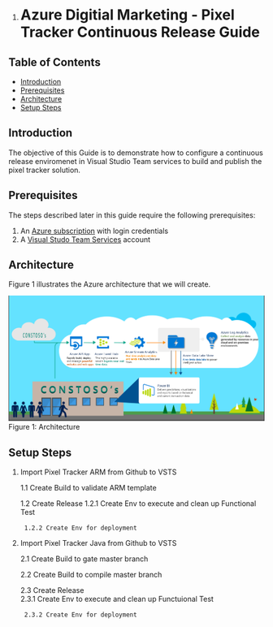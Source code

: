 
1. # Azure Digitial Marketing - Pixel Tracker Continuous Release Guide

## Table of Contents
- [Introduction](#introduction)
- [Prerequisites](#prerequisites)
- [Architecture](#architecture)
- [Setup Steps](#setup-steps)

## Introduction

The objective of this Guide is to demonstrate how to configure a continuous release enviromenet in Visual Studio Team services to build and publish the pixel tracker solution.

## Prerequisites

The steps described later in this guide require the following prerequisites:

1.  An [Azure subscription](https://azure.microsoft.com/en-us/) with login credentials
2. A [Visual Studo Team Services](https://www.visualstudio.com/en-us/docs/setup-admin/team-services/sign-up-for-visual-studio-team-services) account

## Architecture

Figure 1 illustrates the Azure architecture that we will create.

![Figure 1: Architecture](../resources/architecture.png)
Figure 1: Architecture

## Setup Steps
1. Import Pixel Tracker ARM from Github to VSTS

    1.1 Create Build to validate ARM template

    1.2 Create Release
        1.2.1 Create Env to execute and clean up Functional Test
        
        1.2.2 Create Env for deployment
        
  2. Import Pixel Tracker Java from Github to VSTS
      
      2.1 Create Build to gate master branch
      
      2.2 Create Build to compile master branch
      
      2.3 Create Release         
          2.3.1 Create Env to execute and clean up Functuional Test
          
          2.3.2 Create Env for deployment

